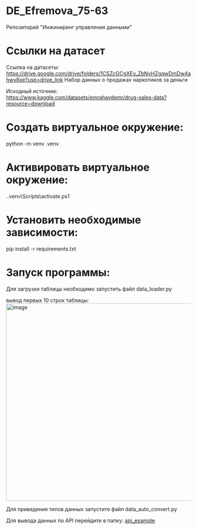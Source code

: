 # DE_Efremova_75-63
Репозиторий  "Инжиниринг управления данными"
# Ссылки на датасет
Ссылка на датасеты: https://drive.google.com/drive/folders/1CSZcGCgXEy_ZbNvHZgqwDmDw4ahwy8xe?usp=drive_link Набор данных о продажах наркотиков за деньги

Исходный источник: https://www.kaggle.com/datasets/emrahaydemr/drug-sales-data?resource=download

# Создать виртуальное окружение:

python -m venv .venv

# Активировать виртуальное окружение:

.\.venv\Scripts\activate.ps1

# Установить необходимые зависимости:

pip install -r requirements.txt

# Запуск программы:
 
Для загрузки таблицы необходимо запустить файл data_loader.py

вывод первых 10 строк таблицы:
<img width="1070" height="537" alt="image" src="https://github.com/user-attachments/assets/99fbde14-c9a4-495e-b6f6-e040c091eb4b" />

Для приведения типов данных запустите файл data_auto_convert.py

Для вывода данных по API перейдите в папку: 
[api_example](.\api_example)